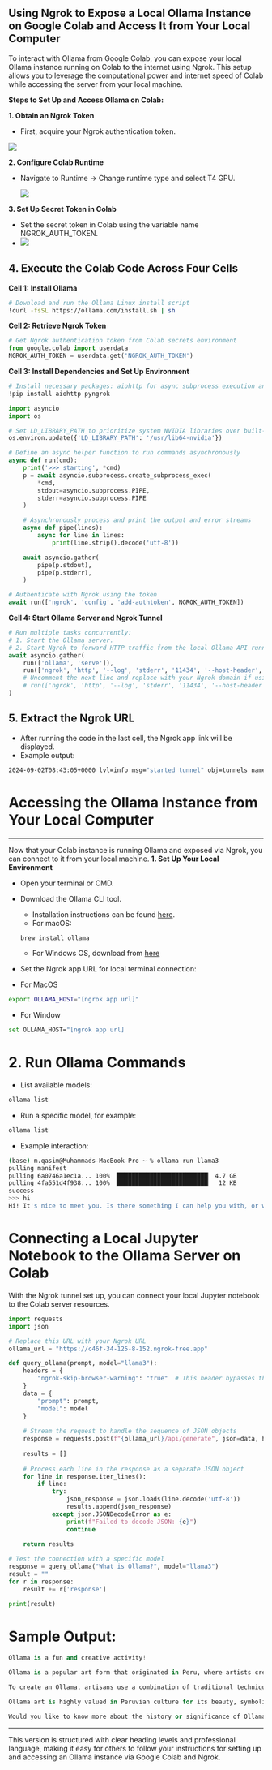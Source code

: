 ## Using Ngrok to Expose a Local Ollama Instance on Google Colab and Access It from Your Local Computer

To interact with Ollama from Google Colab, you can expose your local Ollama instance running on Colab to the internet using Ngrok. This setup allows you to leverage the computational power and internet speed of Colab while accessing the server from your local machine.

**Steps to Set Up and Access Ollama on Colab:**

**1. Obtain an Ngrok Token**
 - First, acquire your Ngrok authentication token.
   
<img src="image1.PNG"></img>

**2. Configure Colab Runtime**

 - Navigate to Runtime -> Change runtime type and select T4 GPU.
   
   <img src="image2.png"></img>
   
**3. Set Up Secret Token in Colab**

   - Set the secret token in Colab using the variable name NGROK_AUTH_TOKEN.
   - 
     <img src="image3.png"></img>
     
## 4. Execute the Colab Code Across Four Cells
**Cell 1: Install Ollama**
```bash
# Download and run the Ollama Linux install script
!curl -fsSL https://ollama.com/install.sh | sh
```
**Cell 2: Retrieve Ngrok Token**
```python
# Get Ngrok authentication token from Colab secrets environment
from google.colab import userdata
NGROK_AUTH_TOKEN = userdata.get('NGROK_AUTH_TOKEN')
```
**Cell 3: Install Dependencies and Set Up Environment**
```python
# Install necessary packages: aiohttp for async subprocess execution and pyngrok for Ngrok integration
!pip install aiohttp pyngrok

import asyncio
import os

# Set LD_LIBRARY_PATH to prioritize system NVIDIA libraries over built-in ones
os.environ.update({'LD_LIBRARY_PATH': '/usr/lib64-nvidia'})

# Define an async helper function to run commands asynchronously
async def run(cmd):
    print('>>> starting', *cmd)
    p = await asyncio.subprocess.create_subprocess_exec(
        *cmd,
        stdout=asyncio.subprocess.PIPE,
        stderr=asyncio.subprocess.PIPE
    )

    # Asynchronously process and print the output and error streams
    async def pipe(lines):
        async for line in lines:
            print(line.strip().decode('utf-8'))

    await asyncio.gather(
        pipe(p.stdout),
        pipe(p.stderr),
    )

# Authenticate with Ngrok using the token
await run(['ngrok', 'config', 'add-authtoken', NGROK_AUTH_TOKEN])
```
**Cell 4: Start Ollama Server and Ngrok Tunnel**
```python
# Run multiple tasks concurrently:
# 1. Start the Ollama server.
# 2. Start Ngrok to forward HTTP traffic from the local Ollama API running on localhost:11434.
await asyncio.gather(
    run(['ollama', 'serve']),
    run(['ngrok', 'http', '--log', 'stderr', '11434', '--host-header', 'localhost:11434']),
    # Uncomment the next line and replace with your Ngrok domain if using a static URL
    # run(['ngrok', 'http', '--log', 'stderr', '11434', '--host-header', 'localhost:11434', '--domain', 'insert-your-static-ngrok-domain-here']),
)
```
## 5. Extract the Ngrok URL
 - After running the code in the last cell, the Ngrok app link will be displayed.
 - Example output:
 ```bash
2024-09-02T08:43:05+0000 lvl=info msg="started tunnel" obj=tunnels name=command_line addr=http://localhost:11434 url=https://c46f-34-125-8-152.ngrok-free.app
 ```
# Accessing the Ollama Instance from Your Local Computer
------------------------------------------------------
Now that your Colab instance is running Ollama and exposed via Ngrok, you can connect to it from your local machine.
**1. Set Up Your Local Environment**

 - Open your terminal or CMD.

 - Download the Ollama CLI tool.

     - Installation instructions can be found [here](https://github.com/ollama/ollama?tab=readme-ov-file).
     - For macOS:
    ```bash
    brew install ollama
    ```
    - For Windows OS, download from [here](https://ollama.com/download/OllamaSetup.exe) 

 - Set the Ngrok app URL for local terminal connection:
 - For MacOS
  ```bash
  export OLLAMA_HOST="[ngrok app url]"
  ```
 - For Window
 ```bash
 set OLLAMA_HOST="[ngrok app url]
 ```
# 2. Run Ollama Commands
 - List available models:
 ```bash
 ollama list
 ```
- Run a specific model, for example:
 ```bash
 ollama list
 ```
- Example interaction:
```bash
(base) m.qasim@Muhammads-MacBook-Pro ~ % ollama run llama3
pulling manifest 
pulling 6a0746a1ec1a... 100% ▕█████████████████████████▏ 4.7 GB                         
pulling 4fa551d4f938... 100% ▕█████████████████████████▏  12 KB                         
success 
>>> hi
Hi! It's nice to meet you. Is there something I can help you with, or would you like to chat?
```

# Connecting a Local Jupyter Notebook to the Ollama Server on Colab
With the Ngrok tunnel set up, you can connect your local Jupyter notebook to the Colab server resources.
```python
import requests
import json

# Replace this URL with your Ngrok URL
ollama_url = "https://c46f-34-125-8-152.ngrok-free.app"

def query_ollama(prompt, model="llama3"):
    headers = {
        "ngrok-skip-browser-warning": "true"  # This header bypasses the Ngrok browser warning
    }
    data = {
        "prompt": prompt,
        "model": model
    }
    
    # Stream the request to handle the sequence of JSON objects
    response = requests.post(f"{ollama_url}/api/generate", json=data, headers=headers, stream=True)
    
    results = []
    
    # Process each line in the response as a separate JSON object
    for line in response.iter_lines():
        if line:
            try:
                json_response = json.loads(line.decode('utf-8'))
                results.append(json_response)
            except json.JSONDecodeError as e:
                print(f"Failed to decode JSON: {e}")
                continue
    
    return results

# Test the connection with a specific model
response = query_ollama("What is Ollama?", model="llama3")
result = ""
for r in response:
    result += r['response']

print(result)
```
# Sample Output:
```python
Ollama is a fun and creative activity!

Ollama is a popular art form that originated in Peru, where artists create intricate designs on the surface of gourds (a type of squash). The word "ollama" comes from the Quechua language, which means "decorated vessel".

To create an Ollama, artisans use a combination of traditional techniques and modern tools to carve, paint, and decorate the gourd. The process involves hollowing out the interior of the gourd, then applying layers of colorful designs, patterns, and sometimes even 3D elements.

Ollama art is highly valued in Peruvian culture for its beauty, symbolism, and storytelling qualities. Each piece often represents a specific theme, such as nature, mythology, or cultural heritage.

Would you like to know more about the history or significance of Ollama?
```
-------------------------------------------------------
This version is structured with clear heading levels and professional language, making it easy for others to follow your instructions for setting up and accessing an Ollama instance via Google Colab and Ngrok.
